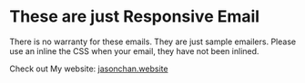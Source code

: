 <h1>These are just Responsive Email</h1>
<p>There is no warranty for these emails. They are just sample emailers. Please use an inline the CSS when your email, they have not been inlined.</p>

Check out My website:
<a href="http://jasonchan.website">jasonchan.website</a>
